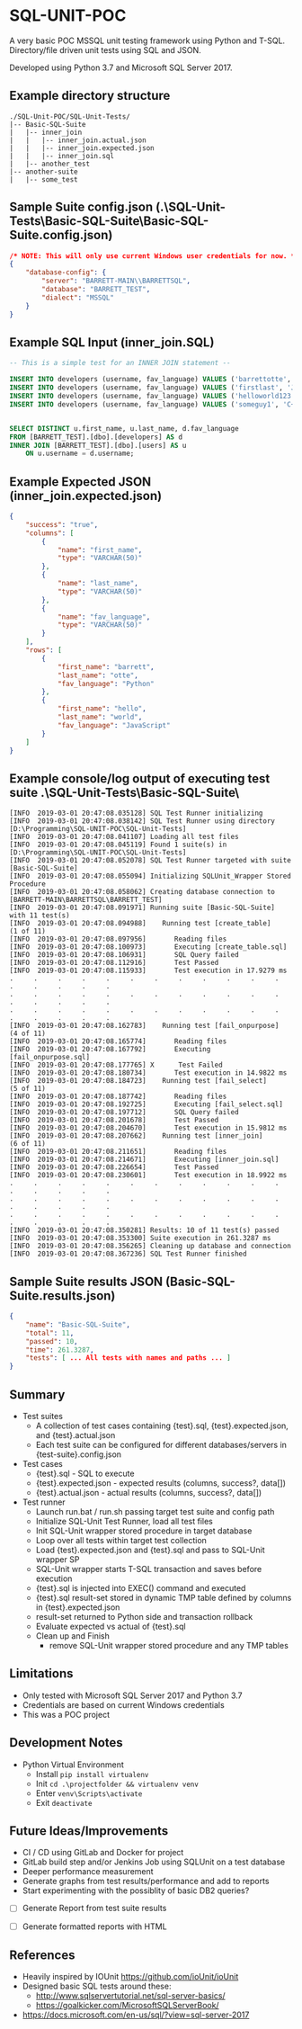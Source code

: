 # SQL-UNIT-POC


A very basic POC MSSQL unit testing framework using Python and T-SQL. Directory/file driven unit tests using SQL and JSON.


Developed using Python 3.7 and Microsoft SQL Server 2017. 


## Example directory structure
``` text
./SQL-Unit-POC/SQL-Unit-Tests/
|-- Basic-SQL-Suite
|   |-- inner_join
|   |   |-- inner_join.actual.json
|   |   |-- inner_join.expected.json
|   |   |-- inner_join.sql
|   |-- another_test
|-- another-suite
|   |-- some_test
```


## Sample Suite config.json (.\SQL-Unit-Tests\Basic-SQL-Suite\Basic-SQL-Suite.config.json)
```JSON
/* NOTE: This will only use current Windows user credentials for now. */
{
    "database-config": {
        "server": "BARRETT-MAIN\\BARRETTSQL",
        "database": "BARRETT_TEST",
        "dialect": "MSSQL"
    }    
}
```


## Example SQL Input (inner_join.SQL)
```SQL
-- This is a simple test for an INNER JOIN statement --

INSERT INTO developers (username, fav_language) VALUES ('barrettotte', 'Python');
INSERT INTO developers (username, fav_language) VALUES ('firstlast', 'Java');
INSERT INTO developers (username, fav_language) VALUES ('helloworld123', 'JavaScript');
INSERT INTO developers (username, fav_language) VALUES ('someguy1', 'C++');


SELECT DISTINCT u.first_name, u.last_name, d.fav_language
FROM [BARRETT_TEST].[dbo].[developers] AS d
INNER JOIN [BARRETT_TEST].[dbo].[users] AS u 
	ON u.username = d.username;
```


## Example Expected JSON (inner_join.expected.json)
```JSON
{
    "success": "true",
    "columns": [
        {
            "name": "first_name",
            "type": "VARCHAR(50)"
        },
        {
            "name": "last_name",
            "type": "VARCHAR(50)"
        },
        {
            "name": "fav_language",
            "type": "VARCHAR(50)"
        }
    ],
    "rows": [
        {
            "first_name": "barrett",
            "last_name": "otte",
            "fav_language": "Python"
        },
        {
            "first_name": "hello",
            "last_name": "world",
            "fav_language": "JavaScript"
        }
    ]
}
```


## Example console/log output of executing test suite .\SQL-Unit-Tests\Basic-SQL-Suite\
``` TEXT
[INFO  2019-03-01 20:47:08.035128] SQL Test Runner initializing
[INFO  2019-03-01 20:47:08.038142] SQL Test Runner using directory [D:\Programming\SQL-UNIT-POC\SQL-Unit-Tests]
[INFO  2019-03-01 20:47:08.041107] Loading all test files
[INFO  2019-03-01 20:47:08.045119] Found 1 suite(s) in [D:\Programming\SQL-UNIT-POC\SQL-Unit-Tests]
[INFO  2019-03-01 20:47:08.052078] SQL Test Runner targeted with suite [Basic-SQL-Suite]
[INFO  2019-03-01 20:47:08.055094] Initializing SQLUnit_Wrapper Stored Procedure
[INFO  2019-03-01 20:47:08.058062] Creating database connection to [BARRETT-MAIN\BARRETTSQL\BARRETT_TEST]
[INFO  2019-03-01 20:47:08.091971] Running suite [Basic-SQL-Suite] with 11 test(s)
[INFO  2019-03-01 20:47:08.094988]    Running test [create_table]                (1 of 11)
[INFO  2019-03-01 20:47:08.097956]       Reading files
[INFO  2019-03-01 20:47:08.100973]       Executing [create_table.sql]
[INFO  2019-03-01 20:47:08.106931]       SQL Query failed
[INFO  2019-03-01 20:47:08.112916]       Test Passed
[INFO  2019-03-01 20:47:08.115933]       Test execution in 17.9279 ms
.     .     .     .     .     .     .     .     .     .     .     .     .     .     .     .     .
.     .     .     .     .     .     .     .     .     .     .     .     .     .     .     .     .
.     .     .     .     .     .     .     .     .     .     .     .     .     .     .     .     .
[INFO  2019-03-01 20:47:08.162783]    Running test [fail_onpurpose]              (4 of 11)
[INFO  2019-03-01 20:47:08.165774]       Reading files
[INFO  2019-03-01 20:47:08.167792]       Executing [fail_onpurpose.sql]
[INFO  2019-03-01 20:47:08.177765] X      Test Failed
[INFO  2019-03-01 20:47:08.180734]       Test execution in 14.9822 ms
[INFO  2019-03-01 20:47:08.184723]    Running test [fail_select]                 (5 of 11)
[INFO  2019-03-01 20:47:08.187742]       Reading files
[INFO  2019-03-01 20:47:08.192725]       Executing [fail_select.sql]
[INFO  2019-03-01 20:47:08.197712]       SQL Query failed
[INFO  2019-03-01 20:47:08.201678]       Test Passed
[INFO  2019-03-01 20:47:08.204670]       Test execution in 15.9812 ms
[INFO  2019-03-01 20:47:08.207662]    Running test [inner_join]                  (6 of 11)
[INFO  2019-03-01 20:47:08.211651]       Reading files
[INFO  2019-03-01 20:47:08.214671]       Executing [inner_join.sql]
[INFO  2019-03-01 20:47:08.226654]       Test Passed
[INFO  2019-03-01 20:47:08.230601]       Test execution in 18.9922 ms
.     .     .     .     .     .     .     .     .     .     .     .     .     .     .     .     .
.     .     .     .     .     .     .     .     .     .     .     .     .     .     .     .     .
.     .     .     .     .     .     .     .     .     .     .     .     .     .     .     .     .
[INFO  2019-03-01 20:47:08.350281] Results: 10 of 11 test(s) passed
[INFO  2019-03-01 20:47:08.353300] Suite execution in 261.3287 ms
[INFO  2019-03-01 20:47:08.356265] Cleaning up database and connection
[INFO  2019-03-01 20:47:08.367236] SQL Test Runner finished
```


## Sample Suite results JSON (Basic-SQL-Suite.results.json)
```JSON
{
    "name": "Basic-SQL-Suite",
    "total": 11,
    "passed": 10,
    "time": 261.3287,
    "tests": [ ... All tests with names and paths ... ]
}
```


## Summary
* Test suites
   * A collection of test cases containing {test}.sql, {test}.expected.json, and {test}.actual.json
   * Each test suite can be configured for different databases/servers in {test-suite}.config.json
* Test cases
  * {test}.sql - SQL to execute
  * {test}.expected.json - expected results (columns, success?, data[])
  * {test}.actual.json - actual results (columns, success?, data[])
* Test runner
    * Launch run.bat / run.sh passing target test suite and config path
    * Initialize SQL-Unit Test Runner, load all test files
    * Init SQL-Unit wrapper stored procedure in target database
    * Loop over all tests within target test collection
    * Load {test}.expected.json and {test}.sql and pass to SQL-Unit wrapper SP
    * SQL-Unit wrapper starts T-SQL transaction and saves before execution
    * {test}.sql is injected into EXEC() command and executed
    * {test}.sql result-set stored in dynamic TMP table defined by columns in {test}.expected.json
    * result-set returned to Python side and transaction rollback
    * Evaluate expected vs actual of {test}.sql
    * Clean up and Finish
      * remove SQL-Unit wrapper stored procedure and any TMP tables


## Limitations
* Only tested with Microsoft SQL Server 2017 and Python 3.7
* Credentials are based on current Windows credentials
* This was a POC project


## Development Notes
* Python Virtual Environment
  * Install ```pip install virtualenv```
  * Init ```cd .\projectfolder && virtualenv venv```
  * Enter ```venv\Scripts\activate```
  * Exit ```deactivate```


## Future Ideas/Improvements
* CI / CD using GitLab and Docker for project
* GitLab build step and/or Jenkins Job using SQLUnit on a test database
* Deeper performance measurement
* Generate graphs from test results/performance and add to reports
* Start experimenting with the possiblity of basic DB2 queries?
* [ ] Generate Report from test suite results
* [ ] Generate formatted reports with HTML


## References
* Heavily inspired by IOUnit https://github.com/ioUnit/ioUnit
* Designed basic SQL tests around these:
  * http://www.sqlservertutorial.net/sql-server-basics/
  * https://goalkicker.com/MicrosoftSQLServerBook/
* https://docs.microsoft.com/en-us/sql/?view=sql-server-2017
